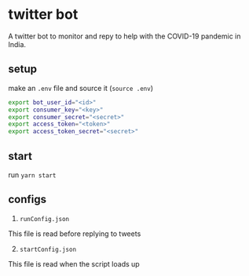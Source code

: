 # twitter bot

A twitter bot to monitor and repy to help with the COVID-19 pandemic in India.

## setup

make an `.env` file and source it (`source .env`)

```bash
export bot_user_id="<id>"
export consumer_key="<key>"
export consumer_secret="<secret>"
export access_token="<token>"
export access_token_secret="<secret>"
```

## start

run `yarn start`

## configs

1. `runConfig.json`

This file is read before replying to tweets

2. `startConfig.json`

This file is read when the script loads up

